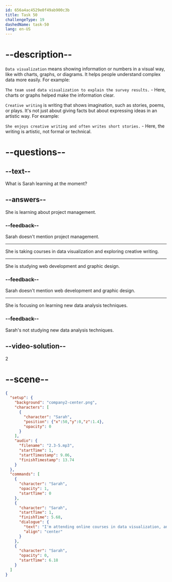 ```yaml
---
id: 656a4ac4529e0f49ab900c3b
title: Task 50
challengeType: 19
dashedName: task-50
lang: en-US
---
```


<!-- (Audio) Sarah: I'm attending online courses in data visualization, and I'm also exploring creative writing. -->

# --description--

`Data visualization` means showing information or numbers in a visual way, like with charts, graphs, or diagrams. It helps people understand complex data more easily. For example:

`The team used data visualization to explain the survey results.` - Here, charts or graphs helped make the information clear.

`Creative writing` is writing that shows imagination, such as stories, poems, or plays. It's not just about giving facts but about expressing ideas in an artistic way. For example:

`She enjoys creative writing and often writes short stories.` - Here, the writing is artistic, not formal or technical.

# --questions--

## --text--

What is Sarah learning at the moment?

## --answers--

She is learning about project management.

### --feedback--

Sarah doesn't mention project management.

---

She is taking courses in data visualization and exploring creative writing.

---

She is studying web development and graphic design.

### --feedback--

Sarah doesn't mention web development and graphic design.

---

She is focusing on learning new data analysis techniques.

### --feedback--

Sarah's not studying new data analysis techniques.

## --video-solution--

2

# --scene--

```json
{
  "setup": {
    "background": "company2-center.png",
    "characters": [
      {
        "character": "Sarah",
        "position": {"x":50,"y":0,"z":1.4},
        "opacity": 0
      }
    ],
    "audio": {
      "filename": "2.3-5.mp3",
      "startTime": 1,
      "startTimestamp": 9.06,
      "finishTimestamp": 13.74
    }
  },
  "commands": [
    {
      "character": "Sarah",
      "opacity": 1,
      "startTime": 0
    },
    {
      "character": "Sarah",
      "startTime": 1,
      "finishTime": 5.68,
      "dialogue": {
        "text": "I'm attending online courses in data visualization, and I'm also exploring creative writing.",
        "align": "center"
      }
    },
    {
      "character": "Sarah",
      "opacity": 0,
      "startTime": 6.18
    }
  ]
}
```
